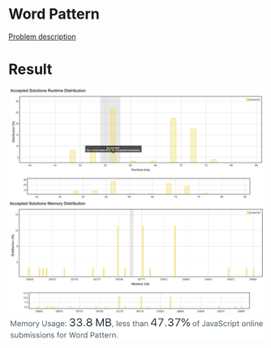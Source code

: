 # Word Pattern

[Problem description](https://leetcode.com/problems/word-pattern/description)

# Result

![result_runtime](result_runtime.png)
![result_space1](result_space1.png)
![result_space2](result_space2.png)
